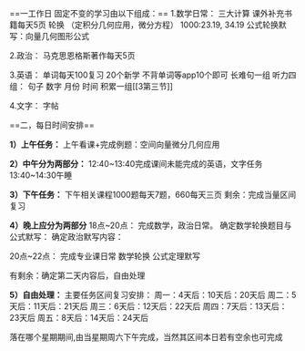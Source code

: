 ==一工作日 固定不变的学习由以下组成：==
1.数学日常：
三大计算
课外补充书籍每天5页
 轮换 （定积分几何应用，微分方程）
			1000:23.19,  34.19
 公式轮换默写：向量几何图形公式


2.政治：
马克思恩格斯著作每天5页


3.英语：
单词每天100复习
20个新学
不背单词等app10个即可
长难句一组
听力四组：
句子
数字
月份
时间
积累一组[[3第三节]]


4.文字：
字帖



==二，每日时间安排==


**1）上午任务：**
上午看课+完成例题：空间向量微分几何应用

**2）中午分为两部分：**
12:40~13:40完成课间未能完成的英语，文字任务
13:40~14:30午睡

**3）下午任务：**
下午相关课程1000题每天7题，660每天三页
剩余：完成当量区间复习

**4）晚上应分为两部分**
18点~20点：
			完成数学，政治日常。
			确定数学轮换题目与公式默写：
			确定政治默写内容：
		
20点~22点：
			完成专业课日常
			数学轮换
			公式定理默写
		 
有剩余：确定第二天内容后，自由处理
	


**5）自由处理：**
主要任务区间复习安排：
周一：4天后：10天后：20天后
周二：5天后：11天后：21天后
周三：6天后：12天后：22天后
周四：7天后：13天后：23天后
周五：8天后：14天后：24天后

落在哪个星期期间,由当星期周六下午完成，当然其区间本日若有空余也可完成